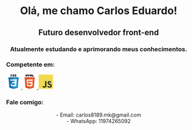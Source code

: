 <center>
<h1 align="center">Olá, me chamo Carlos Eduardo!</h1>
<h2 align="center">Futuro desenvolvedor front-end</h2>
<h3>Atualmente estudando e aprimorando meus conhecimentos.</h3>
<h3 align="left"> Competente em:</h3>
<p align="left"> <a href="https://www.w3schools.com/css/" target="_blank" rel="noreferrer"> <img src="https://raw.githubusercontent.com/devicons/devicon/master/icons/css3/css3-original-wordmark.svg" alt="css3" width="40" height="40"/> </a> <a href="https://www.w3.org/html/" target="_blank" rel="noreferrer"> <img src="https://raw.githubusercontent.com/devicons/devicon/master/icons/html5/html5-original-wordmark.svg" alt="html5" width="40" height="40"/> </a> <a href="https://developer.mozilla.org/en-US/docs/Web/JavaScript" target="_blank" rel="noreferrer"> <img src="https://raw.githubusercontent.com/devicons/devicon/master/icons/javascript/javascript-original.svg" alt="javascript" width="40" height="40"/> </a> </p>
<h3 align="left">Fale comigo:</h3>
- Email: carlos8189.mk@gmail.com
<br>
- WhatsApp: 11974265092
</center>
